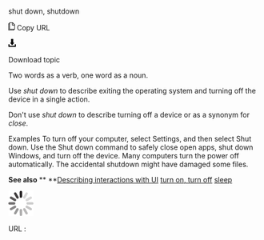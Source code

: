 # 

shut down, shutdown

![Copy URL](media/shut-down-shutdown/Copy.png)
Copy URL

![Download](media/shut-down-shutdown/Download.png)

Download topic

Two words as a verb, one word as a noun. 

Use *shut down* to describe exiting the operating system and turning off the device in a single action. 

Don't use *shut down* to describe turning off a device or as a synonym for *close*.

Examples
To turn off your computer, select Settings, and then select Shut down.
Use the Shut down command to safely close open apps, shut down Windows, and turn off the device. 
Many computers turn the power off automatically.
The accidental shutdown might have damaged some files. 

**See also** **
**[Describing interactions with UI](https://worldready.cloudapp.net/Styleguide/Read?id=2700&topicid=26472)
[turn on, turn off](https://worldready.cloudapp.net/Styleguide/Read?id=2700&topicid=33405)
[sleep](https://worldready.cloudapp.net/Styleguide/Read?id=2700&topicid=35395)

![In progress](media/shut-down-shutdown/activity-large.gif)

URL :
